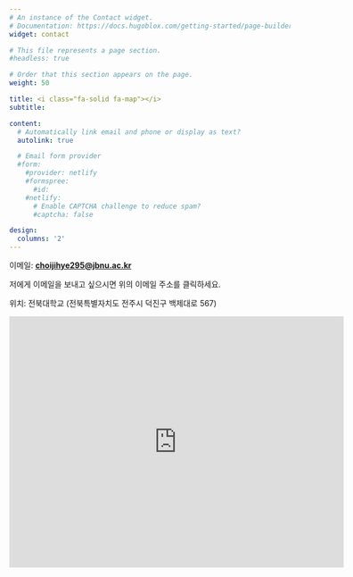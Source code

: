 ```yaml
---
# An instance of the Contact widget.
# Documentation: https://docs.hugoblox.com/getting-started/page-builder/
widget: contact

# This file represents a page section.
#headless: true

# Order that this section appears on the page.
weight: 50

title: <i class="fa-solid fa-map"></i>
subtitle:

content:
  # Automatically link email and phone or display as text?
  autolink: true

  # Email form provider
  #form:
    #provider: netlify
    #formspree:
      #id:
    #netlify:
      # Enable CAPTCHA challenge to reduce spam?
      #captcha: false

design:
  columns: '2'
---
```


<p>이메일: <strong><a href="mailto:choijihye295@jbnu.ac.kr">choijihye295@jbnu.ac.kr</a></strong></p>
<p>저에게 이메일을 보내고 싶으시면 위의 이메일 주소를 클릭하세요.</p>


<p>위치: 전북대학교 (전북특별자치도 전주시 덕진구 백제대로 567) </p>
<iframe src="https://www.google.com/maps/embed?pb=!1m18!1m12!1m3!1d6468.178330962607!2d127.12309818395724!3d35.846817099999996!2m3!1f0!2f0!3f0!3m2!1i1024!2i768!4f13.1!3m3!1m2!1s0x35702334621b3bb9%3A0xd2ef0eee158844e1!2z7KCE67aB64yA7ZWZ6rWQIOyghOyjvOy6oO2NvOyKpA!5e0!3m2!1sko!2skr!4v1727436926324!5m2!1sko!2skr" width="600" height="450" style="border:0;" allowfullscreen="" loading="lazy" referrerpolicy="no-referrer-when-downgrade"></iframe>